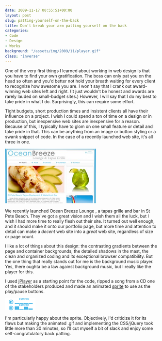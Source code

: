 ```yaml
---
date: 2009-11-17 00:55:51+00:00
layout: post
slug: patting-yourself-on-the-back
title: Don't break your arm patting yourself on the back
categories:
- Code
- Design
- Works
background: "/assets/img/2009/11/player.gif"
class: "inverse"
---
```


One of the very first things I learned about working in web design is that you have to find your own gratification. The boss can only pat you on the head so often and you'd better not hold your breath waiting for every client to recognize how awesome you are. I won't say that I crank out award-winning web sites left and right. (It just wouldn't be honest and awards are rarely lauded on small-budget sites.) However, I will say that I do my best to take pride in what I do. Surprisingly, this can require some effort.

Tight budgets, short production times and insistent clients all have their influence on a project. I wish I could spend a ton of time on a design or in production, but inexpensive web sites are inexpensive for a reason. Because of this, I typically have to glom on one small feature or detail and take pride in that. This can be anything from an image or button styling or a swank snippet of code. In the case of a recently launched web site, it's all three in one.

![oceanbreeze](/assets/img/2009/11/oceanbreeze-300x180.jpg)

We recently launched Ocean Breeze Lounge , a tapas grille and bar in St Pete Beach. They've got a great vision and I wish them all the luck, but I wish I had more time to really flesh out their site.  It turned out well enough, and it should make it onto our portfolio page, but more time and attention to detail can make a _decent_ web site into a _great_ web site, regardless of size or page count.

I like a lot of things about this design: the contrasting gradients between the page and container backgrounds, the detailed shadows in the mast, the clean and organized coding and its exceptional browser compatibility. But the one thing that really stands out for me is the background music player.  Yes, there oughta be a law against background music, but I really like the player for this.

I used [jPlayer](http://www.happyworm.com/jquery/jplayer/) as a starting point for the code, ripped a song from a CD one of the stakeholders produced and made an animated [sprite](http://en.wikipedia.org/wiki/Sprite_%28computer_graphics%29) to use as the play/pause buttons.

![Sprite image used in the music player.](/assets/img/2009/11/player.gif)

I'm particularly happy about the sprite. Objectively, I'd criticize it for its flaws but making the animated .gif and implementing the CSS/jQuery took little more than 30 minutes, so I'll cut myself a bit of slack and enjoy some self-congratulatory back patting.
